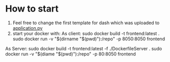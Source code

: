 # How to start

1) Feel free to change the first template for dash which was uploaded to
[application.py](https://github.com/DFscript/Covid_19_data_visualisation/blob/master/frontend/application.py)
2) start your docker with:
As client:
sudo docker build -t frontend:latest .
sudo docker run -v "$(dirname "$(pwd)"):/repo" -p 8050:8050 frontend

As Server:
sudo docker build -t frontend:latest -f ./DockerfileServer .
sudo docker run -v "$(diame "$(pwd)"):/repo" -p 80:8050 frontend

